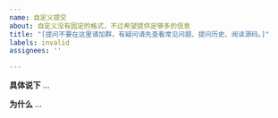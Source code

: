 ```yaml
---
name: 自定义提交
about: 自定义没有固定的格式，不过希望提供足够多的信息
title: "[提问不要在这里请加群，有疑问请先查看常见问题、提问历史、阅读源码。]"
labels: invalid
assignees: ''

---
```


**具体说下**
...

**为什么**
...
